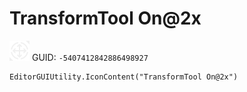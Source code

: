 # TransformTool On@2x
![](/img/TransformTool%20On@2x.png)
GUID: `-5407412842886498927`
```
EditorGUIUtility.IconContent("TransformTool On@2x")
```
